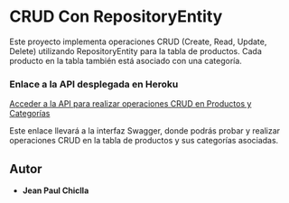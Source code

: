 # CRUD Con RepositoryEntity

Este proyecto implementa operaciones CRUD (Create, Read, Update, Delete) utilizando RepositoryEntity para la tabla de productos. Cada producto en la tabla también está asociado con una categoría.

### Enlace a la API desplegada en Heroku
[Acceder a la API para realizar operaciones CRUD en Productos y Categorías](https://cl3-chiclla-jean-21c7760ce516.herokuapp.com/swagger-ui/index.html)

Este enlace llevará a la interfaz Swagger, donde podrás probar y realizar operaciones CRUD en la tabla de productos y sus categorías asociadas.

## Autor
- **Jean Paul Chiclla**

